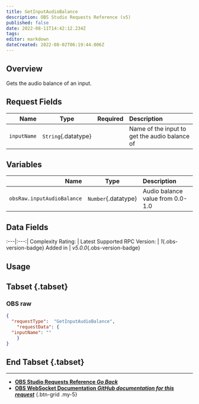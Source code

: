 ```yaml
---
title: GetInputAudioBalance
description: OBS Studio Requests Reference (v5)
published: false
date: 2022-08-11T14:42:12.234Z
tags: 
editor: markdown
dateCreated: 2022-08-02T06:19:44.006Z
---
```


## Overview
Gets the audio balance of an input.

## Request Fields
Name | Type | Required| Description |
----:|:----:|:-------:|:------------|
`inputName` | `String`{.datatype} | <i class="mdi mdi-check-bold"></i> | Name of the input to get the audio balance of

## Variables
Name | Type | Description | 
----:|:---------:|:------------|
`obsRaw.inputAudioBalance` | `Number`{.datatype} | Audio balance value from 0.0-1.0

## Data Fields
:---|:---:|
Complexity Rating: | <span class="stars stars--2"></span>
Latest Supported RPC Version: | *1*{.obs-version-badge}
Added in | *v5.0.0*{.obs-version-badge}

## Usage
## Tabset {.tabset}
### OBS raw
```json
{
  "requestType":  "GetInputAudioBalance",
	"requestData": {	
  "inputName": ""
	}
}
```
## End Tabset {.tabset}

---

- [<i class="mdi mdi-chevron-left"></i>**OBS Studio Requests Reference *Go Back***](/en/Broadcasters/OBS/Requests)
- [<i class="mdi mdi-github"></i> **OBS WebSocket Documentation *GitHub documentation for this request***](https://github.com/obsproject/obs-websocket/blob/master/docs/generated/protocol.md#getinputaudiobalance)
{.btn-grid .my-5}